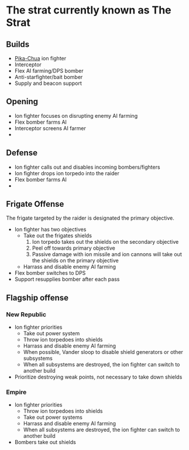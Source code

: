 # The strat currently known as The Strat

## Builds

* [Pika-Chua](/knowledgebase/Builds/PikaChua.md) ion fighter
* Interceptor
* Flex AI farming/DPS bomber
* Anti-starfighter/bait bomber
* Supply and beacon support

## Opening

* Ion fighter focuses on disrupting enemy AI farming
* Flex bomber farms AI
* Interceptor screens AI farmer
* 

## Defense

* Ion fighter calls out and disables incoming bombers/fighters
* Ion fighter drops ion torpedo into the raider
* Flex bomber farms AI
* 

## Frigate Offense

The frigate targeted by the raider is designated the primary objective.

* Ion fighter has two objectives
  * Take out the frigates shields
    1. Ion torpedo takes out the shields on the secondary objective
    1. Peel off towards primary objective
    1. Passive damage with ion missile and ion cannons will take out the shields on the primary objective
  * Harrass and disable enemy AI farming
* Flex bomber switches to DPS
* Support resupplies bomber after each pass

## Flagship offense

### New Republic

* Ion fighter priorities
  * Take out power system
  * Throw ion torpedoes into shields
  * Harrass and disable enemy AI farming
  * When possible, Vander sloop to disable shield generators or other subsystems
  * When all subsystems are destroyed, the ion fighter can switch to another build
* Prioritize destroying weak points, not necessary to take down shields
  
### Empire

* Ion fighter priorities
  * Throw ion torpedoes into shields
  * Take out power systems
  * Harrass and disable enemy AI farming
  * When all subsystems are destroyed, the ion fighter can switch to another build
* Bombers take out shields
